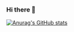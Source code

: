 ### Hi there 👋
[![Anurag's GitHub stats](https://github-readme-stats.vercel.app/api?username=DavidVallecca)](https://github.com/anuraghazra/github-readme-stats)
<!--
**DavidVallecca/DavidVallecca** is a ✨ _special_ ✨ repository because its `README.md` (this file) appears on your GitHub profile.

Here are some ideas to get you started:

- 🔭 I’m currently working on ...
- 🌱 I’m currently learning ...
- 👯 I’m looking to collaborate on ...
- 🤔 I’m looking for help with ...
- 💬 Ask me about ...
- 📫 How to reach me: ...
- 😄 Pronouns: ...
- ⚡ Fun fact: ...
-->
